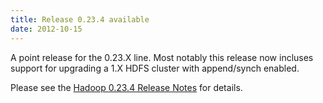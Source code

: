 ```yaml
---
title: Release 0.23.4 available
date: 2012-10-15
---
```


A point release for the 0.23.X line. Most notably this release now
incluses support for upgrading a 1.X HDFS cluster with append/synch
enabled.

Please see the [Hadoop 0.23.4 Release
Notes](http://hadoop.apache.org/docs/r0.23.4/hadoop-project-dist/hadoop-common/releasenotes.html)
for details.

